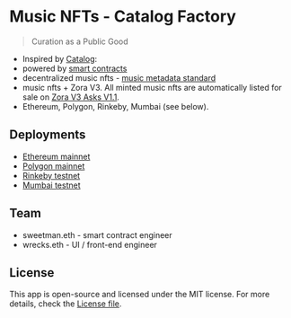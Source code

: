 # Music NFTs - Catalog Factory

> Curation as a Public Good

- Inspired by [Catalog](https://beta.catalog.works/): 
- powered by [smart contracts](https://github.com/SweetmanTech/catalog-works)
- decentralized music nfts - [music metadata standard](https://www.npmjs.com/package/onchain-music-metadata)
- music nfts + Zora V3. All minted music nfts are automatically listed for sale on [Zora V3 Asks V1.1](https://docs.zora.co/docs/smart-contracts/modules/Asks/zora-v3-asks-v1.1).
- Ethereum, Polygon, Rinkeby, Mumbai (see below).

## Deployments

-   [Ethereum mainnet](https://etherscan.io/address/0x847058B7f0df8F8d76c03e3af853CB17284DcF75#code)
-   [Polygon mainnet](https://polygonscan.com/address/0xf79a182E8D10f696B54AfE9d86dF5f7E34aa1F88#code)
-   [Rinkeby testnet](https://rinkeby.etherscan.io/address/0x4270B8aE2F332615a4DdD09788BC60d3cFde0Ea4#code)
-   [Mumbai testnet](https://mumbai.polygonscan.com/address/0x83439E53bfcD6398B9b315f96a5dB689B82bfa0A#code)

## Team

-   sweetman.eth - smart contract engineer
-   wrecks.eth - UI / front-end engineer

## License

This app is open-source and licensed under the MIT license. For more details, check the [License file](LICENSE).
